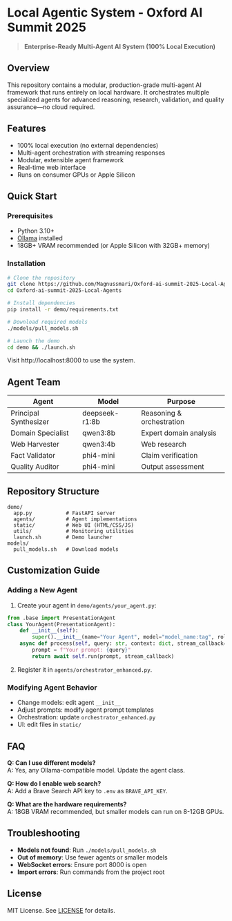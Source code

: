 # Local Agentic System - Oxford AI Summit 2025

> **Enterprise-Ready Multi-Agent AI System (100% Local Execution)**

## Overview

This repository contains a modular, production-grade multi-agent AI framework that runs entirely on local hardware. It orchestrates multiple specialized agents for advanced reasoning, research, validation, and quality assurance—no cloud required.

## Features
- 100% local execution (no external dependencies)
- Multi-agent orchestration with streaming responses
- Modular, extensible agent framework
- Real-time web interface
- Runs on consumer GPUs or Apple Silicon

## Quick Start

### Prerequisites
- Python 3.10+
- [Ollama](https://ollama.ai) installed
- 18GB+ VRAM recommended (or Apple Silicon with 32GB+ memory)

### Installation
```bash
# Clone the repository
git clone https://github.com/Magnussmari/Oxford-ai-summit-2025-Local-Agents.git
cd Oxford-ai-summit-2025-Local-Agents

# Install dependencies
pip install -r demo/requirements.txt

# Download required models
./models/pull_models.sh

# Launch the demo
cd demo && ./launch.sh
```
Visit http://localhost:8000 to use the system.

## Agent Team

| Agent                | Model           | Purpose                    |
|----------------------|-----------------|----------------------------|
| Principal Synthesizer| deepseek-r1:8b  | Reasoning & orchestration  |
| Domain Specialist    | qwen3:8b        | Expert domain analysis     |
| Web Harvester        | qwen3:4b        | Web research               |
| Fact Validator       | phi4-mini       | Claim verification         |
| Quality Auditor      | phi4-mini       | Output assessment          |

## Repository Structure
```
demo/
  app.py           # FastAPI server
  agents/          # Agent implementations
  static/          # Web UI (HTML/CSS/JS)
  utils/           # Monitoring utilities
  launch.sh        # Demo launcher
models/
  pull_models.sh   # Download models
```

## Customization Guide

### Adding a New Agent
1. Create your agent in `demo/agents/your_agent.py`:
```python
from .base import PresentationAgent
class YourAgent(PresentationAgent):
    def __init__(self):
        super().__init__(name="Your Agent", model="model_name:tag", role="specialist", temperature=0.7)
    async def process(self, query: str, context: dict, stream_callback=None) -> str:
        prompt = f"Your prompt: {query}"
        return await self.run(prompt, stream_callback)
```
2. Register it in `agents/orchestrator_enhanced.py`.

### Modifying Agent Behavior
- Change models: edit agent `__init__`
- Adjust prompts: modify agent prompt templates
- Orchestration: update `orchestrator_enhanced.py`
- UI: edit files in `static/`

## FAQ

**Q: Can I use different models?**  
A: Yes, any Ollama-compatible model. Update the agent class.

**Q: How do I enable web search?**  
A: Add a Brave Search API key to `.env` as `BRAVE_API_KEY`.

**Q: What are the hardware requirements?**  
A: 18GB VRAM recommended, but smaller models can run on 8-12GB GPUs.

## Troubleshooting
- **Models not found**: Run `./models/pull_models.sh`
- **Out of memory**: Use fewer agents or smaller models
- **WebSocket errors**: Ensure port 8000 is open
- **Import errors**: Run commands from the project root

## License

MIT License. See [LICENSE](LICENSE) for details.

